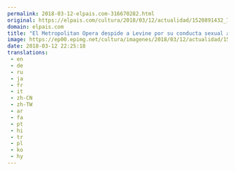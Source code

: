```yaml
---
permalink: 2018-03-12-elpais.com-316670282.html
original: https://elpais.com/cultura/2018/03/12/actualidad/1520891432_720385.html#?ref=rss&format=simple&link=link
domain: elpais.com
title: "El Metropolitan Opera despide a Levine por su conducta sexual abusiva"
image: https://ep00.epimg.net/cultura/imagenes/2018/03/12/actualidad/1520891432_720385_1520891552_rrss_normal.jpg
date: 2018-03-12 22:25:18
translations: 
 - en
 - de
 - ru
 - ja
 - fr
 - it
 - zh-CN
 - zh-TW
 - ar
 - fa
 - pt
 - hi
 - tr
 - pl
 - ko
 - hy
---
```


